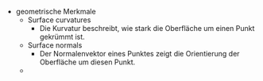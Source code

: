- geometrische Merkmale 
	- Surface curvatures 
		- Die Kurvatur beschreibt, wie stark die Oberfläche um einen Punkt gekrümmt ist. 
	- Surface normals 
		- Der Normalenvektor eines Punktes zeigt die Orientierung der Oberfläche um diesen Punkt. 
	- 